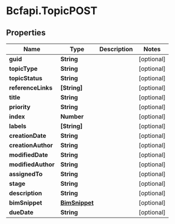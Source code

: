 # Bcfapi.TopicPOST

## Properties
Name | Type | Description | Notes
------------ | ------------- | ------------- | -------------
**guid** | **String** |  | [optional] 
**topicType** | **String** |  | [optional] 
**topicStatus** | **String** |  | [optional] 
**referenceLinks** | **[String]** |  | [optional] 
**title** | **String** |  | [optional] 
**priority** | **String** |  | [optional] 
**index** | **Number** |  | [optional] 
**labels** | **[String]** |  | [optional] 
**creationDate** | **String** |  | [optional] 
**creationAuthor** | **String** |  | [optional] 
**modifiedDate** | **String** |  | [optional] 
**modifiedAuthor** | **String** |  | [optional] 
**assignedTo** | **String** |  | [optional] 
**stage** | **String** |  | [optional] 
**description** | **String** |  | [optional] 
**bimSnippet** | [**BimSnippet**](BimSnippet.md) |  | [optional] 
**dueDate** | **String** |  | [optional] 


